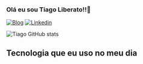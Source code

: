 ### Olá eu sou Tiago Liberato!!🤙
[![Blog](https://img.shields.io/website-up-down-green-red/http/monip.org.svg)](https://website.com)
[![Linkedin](	https://img.shields.io/badge/LinkedIn-0077B5?style=for-the-badge&logo=linkedin&logoColor=white)](https://Linkedin.com/website)

![Tiago GitHub stats](https://github-readme-stats.vercel.app/api?username=TiagoLiberato&show_icons=true&theme=dracula)

## Tecnologia que eu uso no meu dia

